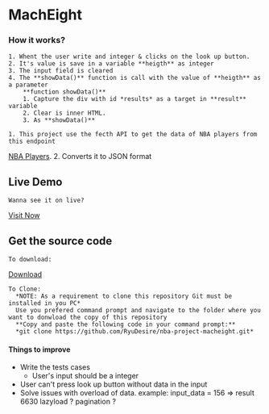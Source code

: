 # MachEight

### How it works?

    1. Whent the user write and integer & clicks on the look up button.
    2. It's value is save in a variable **heigth** as integer
    3. The input field is cleared
    4. The **showData()** function is call with the value of **heigth** as a parameter 
        **function showData()**
        1. Capture the div with id *results* as a target in **result** variable
        2. Clear is inner HTML.
        3. As **showData()** 

    1. This project use the fecth API to get the data of NBA players from this endpoint
  [NBA Players](https://mach-eight.uc.r.appspot.com/).
    2. Converts it to JSON format


## Live Demo

    Wanna see it on live? 
  [Visit Now](https://ryudesire.github.io/nba-project-macheight/ "Live Demo")

## Get the source code

    To download:
  [Download](https://github.com/RyuDesire/nba-project-macheight/archive/refs/heads/main.zip)
    
    To Clone:
      *NOTE: As a requirement to clone this repository Git must be installed in you PC*
      Use you prefered command prompt and navigate to the folder where you want to donwload the copy of this repository
      **Copy and paste the following code in your command prompt:**
      *git clone https://github.com/RyuDesire/nba-project-macheight.git*

#### Things to improve
   * Write the tests cases
      * User's input should be a integer
   * User can't press look up button without data in the input
   * Solve issues with overload of data. example: input_data = 156 => result 6630
      lazyload ? pagination ?